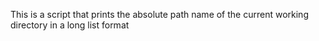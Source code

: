 This is a script that prints the absolute path name of the current working directory in a long list format
